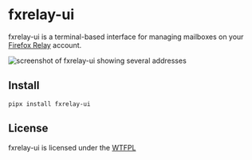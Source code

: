 # fxrelay-ui

fxrelay-ui is a terminal-based interface for managing mailboxes on your [Firefox Relay](https://relay.firefox.com/) account.

![screenshot of fxrelay-ui showing several addresses](screenshot.png)

## Install

    pipx install fxrelay-ui

## License

fxrelay-ui is licensed under the [WTFPL](COPYING.WTFPL)
